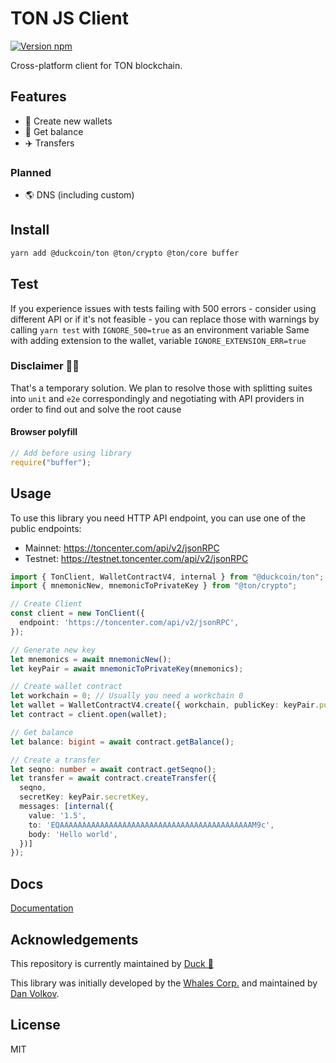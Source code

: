 # TON JS Client

[![Version npm](https://img.shields.io/npm/v/@duckcoin/ton.svg?logo=npm)](https://www.npmjs.com/package/@duckcoin/ton)

Cross-platform client for TON blockchain.

## Features

- 🚀 Create new wallets
- 🍰 Get balance
- ✈️ Transfers

### Planned
- 🌎 DNS (including custom)

## Install

```bash
yarn add @duckcoin/ton @ton/crypto @ton/core buffer
```

## Test

If you experience issues with tests failing with 500 errors - consider using different API or if it's not feasible - you can replace those with warnings by calling `yarn test` with `IGNORE_500=true` as an environment variable
Same with adding extension to the wallet, variable `IGNORE_EXTENSION_ERR=true`

### Disclaimer 🐛🐞

That's a temporary solution. We plan to resolve those with splitting suites into `unit` and `e2e` correspondingly and negotiating with API providers in order to find out and solve the root cause

#### Browser polyfill

```js
// Add before using library
require("buffer");
```

## Usage

To use this library you need HTTP API endpoint, you can use one of the public endpoints:

- Mainnet: https://toncenter.com/api/v2/jsonRPC
- Testnet: https://testnet.toncenter.com/api/v2/jsonRPC

```ts
import { TonClient, WalletContractV4, internal } from "@duckcoin/ton";
import { mnemonicNew, mnemonicToPrivateKey } from "@ton/crypto";

// Create Client
const client = new TonClient({
  endpoint: 'https://toncenter.com/api/v2/jsonRPC',
});

// Generate new key
let mnemonics = await mnemonicNew();
let keyPair = await mnemonicToPrivateKey(mnemonics);

// Create wallet contract
let workchain = 0; // Usually you need a workchain 0
let wallet = WalletContractV4.create({ workchain, publicKey: keyPair.publicKey });
let contract = client.open(wallet);

// Get balance
let balance: bigint = await contract.getBalance();

// Create a transfer
let seqno: number = await contract.getSeqno();
let transfer = await contract.createTransfer({
  seqno,
  secretKey: keyPair.secretKey,
  messages: [internal({
    value: '1.5',
    to: 'EQAAAAAAAAAAAAAAAAAAAAAAAAAAAAAAAAAAAAAAAAAAAM9c',
    body: 'Hello world',
  })]
});

```

## Docs

[Documentation](https://duckcoinorg.github.io/ton/)

## Acknowledgements

This repository is currently maintained by [Duck 🦆](https://docs.duckcoin.org/)

This library was initially developed by the [Whales Corp.](https://tonwhales.com/) and maintained by [Dan Volkov](https://github.com/dvlkv).

## License

MIT
